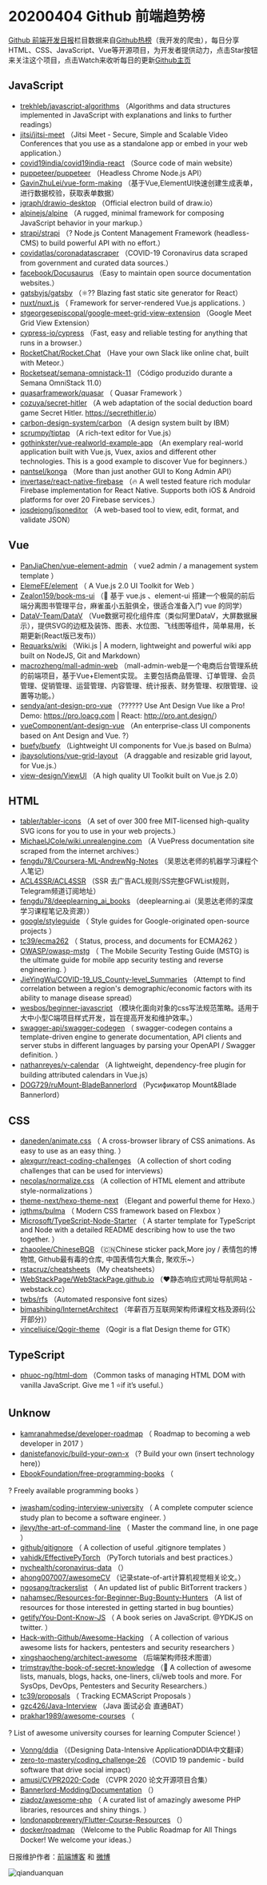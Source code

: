 # 20200404 Github 前端趋势榜

[Github 前端开发日报](http://caibaojian.com/c/news)栏目数据来自[Github热榜](http://news.caibaojian.com/)（我开发的爬虫），每日分享HTML、CSS、JavaScript、Vue等开源项目，为开发者提供动力，点击Star按钮来关注这个项目，点击Watch来收听每日的更新[Github主页](https://github.com/kujian/githubTrending)
## JavaScript

* [trekhleb/javascript-algorithms](https://github.com/trekhleb/javascript-algorithms) （Algorithms and data structures implemented in JavaScript with explanations and links to further readings）
* [jitsi/jitsi-meet](https://github.com/jitsi/jitsi-meet) （Jitsi Meet - Secure, Simple and Scalable Video Conferences that you use as a standalone app or embed in your web application.）
* [covid19india/covid19india-react](https://github.com/covid19india/covid19india-react) （Source code of main website）
* [puppeteer/puppeteer](https://github.com/puppeteer/puppeteer) （Headless Chrome Node.js API）
* [GavinZhuLei/vue-form-making](https://github.com/GavinZhuLei/vue-form-making) （基于Vue,ElementUI快速创建生成表单，进行数据校验，获取表单数据）
* [jgraph/drawio-desktop](https://github.com/jgraph/drawio-desktop) （Official electron build of draw.io）
* [alpinejs/alpine](https://github.com/alpinejs/alpine) （A rugged, minimal framework for composing JavaScript behavior in your markup.）
* [strapi/strapi](https://github.com/strapi/strapi) （? Node.js Content Management Framework (headless-CMS) to build powerful API with no effort.）
* [covidatlas/coronadatascraper](https://github.com/covidatlas/coronadatascraper) （COVID-19 Coronavirus data scraped from government and curated data sources.）
* [facebook/Docusaurus](https://github.com/facebook/Docusaurus) （Easy to maintain open source documentation websites.）
* [gatsbyjs/gatsby](https://github.com/gatsbyjs/gatsby) （&#x269b;&#xfe0f;?? Blazing fast static site generator for React）
* [nuxt/nuxt.js](https://github.com/nuxt/nuxt.js) （
        Framework for server-rendered Vue.js applications.
      ）
* [stgeorgesepiscopal/google-meet-grid-view-extension](https://github.com/stgeorgesepiscopal/google-meet-grid-view-extension) （Google Meet Grid View Extension）
* [cypress-io/cypress](https://github.com/cypress-io/cypress) （Fast, easy and reliable testing for anything that runs in a browser.）
* [RocketChat/Rocket.Chat](https://github.com/RocketChat/Rocket.Chat) （Have your own Slack like online chat, built with Meteor.）
* [Rocketseat/semana-omnistack-11](https://github.com/Rocketseat/semana-omnistack-11) （Código produzido durante a Semana OmniStack 11.0）
* [quasarframework/quasar](https://github.com/quasarframework/quasar) （
        Quasar Framework
      ）
* [cozuya/secret-hitler](https://github.com/cozuya/secret-hitler) （A web adaptation of the social deduction board game Secret Hitler. <a href="https://secrethitler.io" rel="nofollow">https://secrethitler.io</a>）
* [carbon-design-system/carbon](https://github.com/carbon-design-system/carbon) （A design system built by IBM）
* [scrumpy/tiptap](https://github.com/scrumpy/tiptap) （A rich-text editor for Vue.js）
* [gothinkster/vue-realworld-example-app](https://github.com/gothinkster/vue-realworld-example-app) （An exemplary real-world application built with Vue.js, Vuex, axios and different other technologies. This is a good example to discover Vue for beginners.）
* [pantsel/konga](https://github.com/pantsel/konga) （More than just another GUI to Kong Admin API）
* [invertase/react-native-firebase](https://github.com/invertase/react-native-firebase) （&#x1f525; A well tested feature rich modular Firebase implementation for React Native. Supports both iOS &amp; Android platforms for over 20 Firebase services.）
* [josdejong/jsoneditor](https://github.com/josdejong/jsoneditor) （A web-based tool to view, edit, format, and validate JSON）

## Vue

* [PanJiaChen/vue-element-admin](https://github.com/PanJiaChen/vue-element-admin) （
        vue2 admin / a management system template
      ）
* [ElemeFE/element](https://github.com/ElemeFE/element) （
        A Vue.js 2.0 UI Toolkit for Web
      ）
* [Zealon159/book-ms-ui](https://github.com/Zealon159/book-ms-ui) （&#x1f37b; 基于 vue.js 、element-ui 搭建一个极简的前后端分离图书管理平台，麻雀虽小五脏俱全，很适合准备入门 vue 的同学）
* [DataV-Team/DataV](https://github.com/DataV-Team/DataV) （Vue数据可视化组件库（类似阿里DataV，大屏数据展示），提供SVG的边框及装饰、图表、水位图、飞线图等组件，简单易用，长期更新(React版已发布)）
* [Requarks/wiki](https://github.com/Requarks/wiki) （Wiki.js | A modern, lightweight and powerful wiki app built on NodeJS, Git and Markdown）
* [macrozheng/mall-admin-web](https://github.com/macrozheng/mall-admin-web) （mall-admin-web是一个电商后台管理系统的前端项目，基于Vue+Element实现。 主要包括商品管理、订单管理、会员管理、促销管理、运营管理、内容管理、统计报表、财务管理、权限管理、设置等功能。）
* [sendya/ant-design-pro-vue](https://github.com/sendya/ant-design-pro-vue) （??&#x200d;???&#x200d;? Use Ant Design Vue like a Pro! Demo: <a href="https://pro.loacg.com" rel="nofollow">https://pro.loacg.com</a> | React: <a href="http://pro.ant.design/" rel="nofollow">http://pro.ant.design/</a>）
* [vueComponent/ant-design-vue](https://github.com/vueComponent/ant-design-vue) （An enterprise-class UI components based on Ant Design and Vue. ?）
* [buefy/buefy](https://github.com/buefy/buefy) （Lightweight UI components for Vue.js based on Bulma）
* [jbaysolutions/vue-grid-layout](https://github.com/jbaysolutions/vue-grid-layout) （A draggable and resizable grid layout, for Vue.js.）
* [view-design/ViewUI](https://github.com/view-design/ViewUI) （A high quality UI Toolkit built on Vue.js 2.0）

## HTML

* [tabler/tabler-icons](https://github.com/tabler/tabler-icons) （A set of over 300 free MIT-licensed high-quality SVG icons for you to use in your web projects.）
* [MichaelJCole/wiki.unrealengine.com](https://github.com/MichaelJCole/wiki.unrealengine.com) （A VuePress documentation site scraped from the internet archives:）
* [fengdu78/Coursera-ML-AndrewNg-Notes](https://github.com/fengdu78/Coursera-ML-AndrewNg-Notes) （吴恩达老师的机器学习课程个人笔记）
* [ACL4SSR/ACL4SSR](https://github.com/ACL4SSR/ACL4SSR) （SSR 去广告ACL规则/SS完整GFWList规则，Telegram频道订阅地址）
* [fengdu78/deeplearning_ai_books](https://github.com/fengdu78/deeplearning_ai_books) （deeplearning.ai（吴恩达老师的深度学习课程笔记及资源））
* [google/styleguide](https://github.com/google/styleguide) （
        Style guides for Google-originated open-source projects
      ）
* [tc39/ecma262](https://github.com/tc39/ecma262) （
        Status, process, and documents for ECMA262
      ）
* [OWASP/owasp-mstg](https://github.com/OWASP/owasp-mstg) （
         The Mobile Security Testing Guide (MSTG) is the ultimate guide for mobile app security testing and reverse engineering.
      ）
* [JieYingWu/COVID-19_US_County-level_Summaries](https://github.com/JieYingWu/COVID-19_US_County-level_Summaries) （Attempt to find correlation between a region's demographic/economic factors with its ability to manage disease spread）
* [wesbos/beginner-javascript](https://github.com/wesbos/beginner-javascript) （模块化面向对象的css写法规范策略。适用于大中小型C端项目样式开发，旨在提高开发和维护效率。）
* [swagger-api/swagger-codegen](https://github.com/swagger-api/swagger-codegen) （
        swagger-codegen contains a template-driven engine to generate documentation, API clients and server stubs in different languages by parsing your OpenAPI / Swagger definition.
      ）
* [nathanreyes/v-calendar](https://github.com/nathanreyes/v-calendar) （A lightweight, dependency-free plugin for building attributed calendars in Vue.js）
* [DOG729/ruMount-BladeBannerlord](https://github.com/DOG729/ruMount-BladeBannerlord) （Русификатор Mount&amp;Blade Bannerlord）

## CSS

* [daneden/animate.css](https://github.com/daneden/animate.css) （
        A cross-browser library of CSS animations. As easy to use as an easy thing.
      ）
* [alexgurr/react-coding-challenges](https://github.com/alexgurr/react-coding-challenges) （A collection of short coding challenges that can be used for interviews）
* [necolas/normalize.css](https://github.com/necolas/normalize.css) （A collection of HTML element and attribute style-normalizations
      ）
* [theme-next/hexo-theme-next](https://github.com/theme-next/hexo-theme-next) （Elegant and powerful theme for Hexo.）
* [jgthms/bulma](https://github.com/jgthms/bulma) （
        Modern CSS framework based on Flexbox
      ）
* [Microsoft/TypeScript-Node-Starter](https://github.com/Microsoft/TypeScript-Node-Starter) （
        A starter template for TypeScript and Node with a detailed README describing how to use the two together.
      ）
* [zhaoolee/ChineseBQB](https://github.com/zhaoolee/ChineseBQB) （&#x1f1e8;&#x1f1f3;Chinese sticker pack,More joy / 表情包的博物馆, Github最有毒的仓库, 中国表情包大集合, 聚欢乐~）
* [rstacruz/cheatsheets](https://github.com/rstacruz/cheatsheets) （My cheatsheets）
* [WebStackPage/WebStackPage.github.io](https://github.com/WebStackPage/WebStackPage.github.io) （❤️静态响应式网址导航网站 - webstack.cc）
* [twbs/rfs](https://github.com/twbs/rfs) （Automated responsive font sizes）
* [bjmashibing/InternetArchitect](https://github.com/bjmashibing/InternetArchitect) （年薪百万互联网架构师课程文档及源码(公开部分)）
* [vinceliuice/Qogir-theme](https://github.com/vinceliuice/Qogir-theme) （Qogir is a flat Design theme for GTK）

## TypeScript

* [phuoc-ng/html-dom](https://github.com/phuoc-ng/html-dom) （Common tasks of managing HTML DOM with vanilla JavaScript. Give me 1 ⭐if it’s useful.）

## Unknow

* [kamranahmedse/developer-roadmap](https://github.com/kamranahmedse/developer-roadmap) （
        Roadmap to becoming a web developer in 2017
      ）
* [danistefanovic/build-your-own-x](https://github.com/danistefanovic/build-your-own-x) （? Build your own (insert technology here)）
* [EbookFoundation/free-programming-books](https://github.com/EbookFoundation/free-programming-books) （
        
? Freely available programming books
      ）
* [jwasham/coding-interview-university](https://github.com/jwasham/coding-interview-university) （
        A complete computer science study plan to become a software engineer.
      ）
* [jlevy/the-art-of-command-line](https://github.com/jlevy/the-art-of-command-line) （
        Master the command line, in one page
      ）
* [github/gitignore](https://github.com/github/gitignore) （
        A collection of useful .gitignore templates
      ）
* [vahidk/EffectivePyTorch](https://github.com/vahidk/EffectivePyTorch) （PyTorch tutorials and best practices.）
* [nychealth/coronavirus-data](https://github.com/nychealth/coronavirus-data) （）
* [ahong007007/awesomeCV](https://github.com/ahong007007/awesomeCV) （记录state-of-art计算机视觉相关论文。）
* [ngosang/trackerslist](https://github.com/ngosang/trackerslist) （
        An updated list of public BitTorrent trackers
      ）
* [nahamsec/Resources-for-Beginner-Bug-Bounty-Hunters](https://github.com/nahamsec/Resources-for-Beginner-Bug-Bounty-Hunters) （A list of resources for those interested in getting started in bug bounties）
* [getify/You-Dont-Know-JS](https://github.com/getify/You-Dont-Know-JS) （
        A book series on JavaScript. @YDKJS on twitter.
      ）
* [Hack-with-Github/Awesome-Hacking](https://github.com/Hack-with-Github/Awesome-Hacking) （
        A collection of various awesome lists for hackers, pentesters and security researchers
      ）
* [xingshaocheng/architect-awesome](https://github.com/xingshaocheng/architect-awesome) （后端架构师技术图谱）
* [trimstray/the-book-of-secret-knowledge](https://github.com/trimstray/the-book-of-secret-knowledge) （&#x1f4ab; A collection of awesome lists, manuals, blogs, hacks, one-liners, cli/web tools and more. For SysOps, DevOps, Pentesters and Security Researchers.）
* [tc39/proposals](https://github.com/tc39/proposals) （
        Tracking ECMAScript Proposals
      ）
* [gzc426/Java-Interview](https://github.com/gzc426/Java-Interview) （Java 面试必会 直通BAT）
* [prakhar1989/awesome-courses](https://github.com/prakhar1989/awesome-courses) （
        
? List of awesome university courses for learning Computer Science!
      ）
* [Vonng/ddia](https://github.com/Vonng/ddia) （《Designing Data-Intensive Application》DDIA中文翻译）
* [zero-to-mastery/coding_challenge-26](https://github.com/zero-to-mastery/coding_challenge-26) （COVID 19 pandemic - build software that drive social impact）
* [amusi/CVPR2020-Code](https://github.com/amusi/CVPR2020-Code) （CVPR 2020 论文开源项目合集）
* [Bannerlord-Modding/Documentation](https://github.com/Bannerlord-Modding/Documentation) （）
* [ziadoz/awesome-php](https://github.com/ziadoz/awesome-php) （
        A curated list of amazingly awesome PHP libraries, resources and shiny things.
      ）
* [londonappbrewery/Flutter-Course-Resources](https://github.com/londonappbrewery/Flutter-Course-Resources) （）
* [docker/roadmap](https://github.com/docker/roadmap) （Welcome to the Public Roadmap for All Things Docker! We welcome your ideas.）


日报维护作者：[前端博客](http://caibaojian.com/) 和 [微博](http://caibaojian.com/go/weibo)

![qianduanquan](https://user-images.githubusercontent.com/3055447/38468989-651132ac-3b80-11e8-8e6b-15122322a9d7.png)